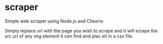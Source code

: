 # scraper
Simple web scraper using Node.js and Cheerio

Simply replace url with the page you wish to scrape and it will scrape the src url of any img element it can find and plac eit in a csv file.
